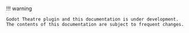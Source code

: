 !!! warning

    Godot Theatre plugin and this documentation is under development.
    The contents of this documentation are subject to frequent changes.
